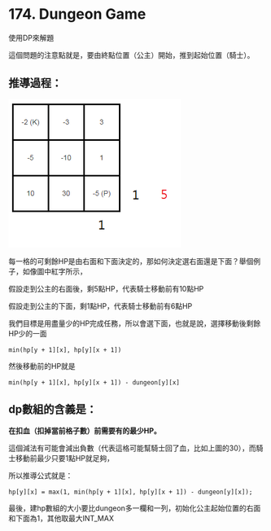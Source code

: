 # 174. Dungeon Game

使用DP來解題

這個問題的注意點就是，要由終點位置（公主）開始，推到起始位置（騎士）。

## 推導過程：

![dungeon](./174_01.png)

每一格的可剩餘HP是由右面和下面決定的，那如何決定選右面還是下面？舉個例子，如像圖中紅字所示，

假設走到公主的右面後，剩5點HP，代表騎士移動前有10點HP

假設走到公主的下面，剩1點HP，代表騎士移動前有6點HP

我們目標是用盡量少的HP完成任務，所以會選下面，也就是說，選擇移動後剩餘HP少的一面
```
min(hp[y + 1][x], hp[y][x + 1])
```
然後移動前的HP就是
```
min(hp[y + 1][x], hp[y][x + 1]) - dungeon[y][x]
```
## dp數組的含義是：
<strong>在扣血（扣掉當前格子數）前需要有的最少HP。</strong>

這個減法有可能會減出負數（代表這格可能幫騎士回了血，比如上圖的30），而騎士移動前最少只要1點HP就足夠，

所以推導公式就是：
```
hp[y][x] = max(1, min(hp[y + 1][x], hp[y][x + 1]) - dungeon[y][x]);
```

最後，建hp數組的大小要比dungeon多一欄和一列，初始化公主起始位置的右面和下面為1，其他取最大INT_MAX

